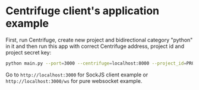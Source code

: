 Centrifuge client's application example
=======================================

First, run Centrifuge, create new project and bidirectional category "python" in it
and then run this app with correct Centrifuge address, project id and project secret key:

```bash
python main.py --port=3000 --centrifuge=localhost:8000 --project_id=PROJECT_ID --secret_key=SECRET
```

Go to `http://localhost:3000` for SockJS client example or `http://localhost:3000/ws` for
pure websocket example.